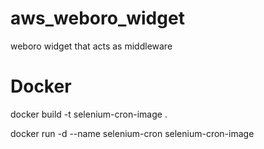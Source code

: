 # aws_weboro_widget
weboro widget that acts as middleware


# Docker 
docker build -t selenium-cron-image .

docker run -d --name selenium-cron selenium-cron-image
